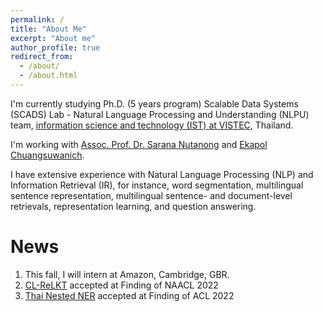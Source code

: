 ```yaml
---
permalink: /
title: "About Me"
excerpt: "About me"
author_profile: true
redirect_from: 
  - /about/
  - /about.html
---
```


I'm currently studying Ph.D. (5 years program) Scalable Data Systems (SCADS) Lab - Natural Language Processing and Understanding (NLPU) team, [information science and technology (IST) at VISTEC](https://vistec.ist/), Thailand.

I'm working with [Assoc. Prof. Dr. Sarana Nutanong](https://scholar.google.com/citations?user=fEPAC_AAAAAJ&hl=th) and [Ekapol Chuangsuwanich](https://scholar.google.com/citations?user=ST-jPeYAAAAJ&hl=th).

I have extensive experience with Natural Language Processing (NLP) and Information Retrieval (IR), for instance,  word segmentation, multilingual sentence representation, multilingual sentence- and document-level retrievals, representation learning, and question answering.

News
======
1. This fall, I will intern at Amazon, Cambridge, GBR.
1. [CL-ReLKT](https://openreview.net/pdf?id=SGfeUGXMBZc) accepted at Finding of NAACL 2022
2. [Thai Nested NER](https://aclanthology.org/2022.findings-acl.116/) accepted at Finding of ACL 2022
